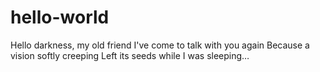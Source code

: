 # hello-world
Hello darkness, my old friend I've come to talk with you again Because a vision softly creeping Left its seeds while I was sleeping…
